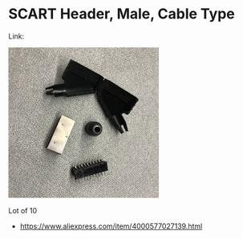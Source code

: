 # SCART Header, Male, Cable Type

Link:

<img src="./SCART_male_ali.jpg" width="300px" />

Lot of 10
- https://www.aliexpress.com/item/4000577027139.html
